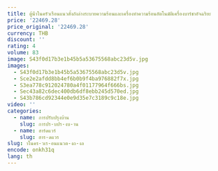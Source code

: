 ```yaml
---
title: ตู้น้ําในครัวเรือนแนวตั้งถังล่างระบายความร้อนและเครื่องทําความร้อนอัตโนมัติเครื่องบาร์ชาอัจฉริยะ
price: '22469.28'
price_original: '22469.28'
currency: THB
discount: ''
rating: 4
volume: 83
image: S43f0d17b3e1b45b5a53675568abc23d5v.jpg
images:
  - S43f0d17b3e1b45b5a53675568abc23d5v.jpg
  - Sce2e2afdd8bb4ef6b0b9f4ba976882f7x.jpg
  - S3ea778c912024780a4f01177964f666bs.jpg
  - Sec43a82c6dec400db6df8ebb245d570ed.jpg
  - S43b786cd92344e0e9d35e7c3189c9c18e.jpg
video: ''
categories:
  - name: การปรับปรุงบ้าน
    slug: การปร-บปร-งบ-าน
  - name: ฮาร์ดแวร์
    slug: ฮาร-ดแวร
slug: าในคร-วเร-อนแนวต-งถ-งล
encode: onkh31q
lang: th
---
```

  